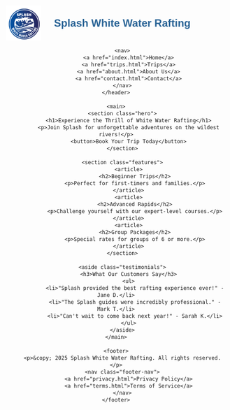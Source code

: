 <!DOCTYPE html>
<html lang="en">
<head>
    <meta charset="UTF-8">
    <meta name="viewport" content="width=device-width, initial-scale=1.0">
    <title>Splash White Water Rafting Adventures</title>
    <style>
        /* Basic styling for the logo */
        .logo {
            height: 80px;
            width: auto;
            margin-right: 20px;
        }
        .logo-link {
            display: flex;
            align-items: center;
            text-decoration: none;
            font-family: 'Arial', sans-serif;
            font-weight: bold;
            color: #2a6496;
        }
        .logo-text {
            font-size: 24px;
            margin-left: 10px;
        }
    </style>
</head>
<body>
    <header>
        <a href="index.html" class="logo-link">
            <img src="images/logo.png" 
                 alt="Splash White Water Rafting Company Logo"
                 class="logo">
            <span class="logo-text">Splash White Water Rafting</span>
        </a>
        
        <nav>
            <a href="index.html">Home</a>
            <a href="trips.html">Trips</a>
            <a href="about.html">About Us</a>
            <a href="contact.html">Contact</a>
        </nav>
    </header>
    
    <main>
        <section class="hero">
            <h1>Experience the Thrill of White Water Rafting</h1>
            <p>Join Splash for unforgettable adventures on the wildest rivers!</p>
            <button>Book Your Trip Today</button>
        </section>
        
        <section class="features">
            <article>
                <h2>Beginner Trips</h2>
                <p>Perfect for first-timers and families.</p>
            </article>
            <article>
                <h2>Advanced Rapids</h2>
                <p>Challenge yourself with our expert-level courses.</p>
            </article>
            <article>
                <h2>Group Packages</h2>
                <p>Special rates for groups of 6 or more.</p>
            </article>
        </section>
        
        <aside class="testimonials">
            <h3>What Our Customers Say</h3>
            <ul>
                <li>"Splash provided the best rafting experience ever!" - Jane D.</li>
                <li>"The Splash guides were incredibly professional." - Mark T.</li>
                <li>"Can't wait to come back next year!" - Sarah K.</li>
            </ul>
        </aside>
    </main>
    
    <footer>
        <p>&copy; 2025 Splash White Water Rafting. All rights reserved.</p>
        <nav class="footer-nav">
            <a href="privacy.html">Privacy Policy</a>
            <a href="terms.html">Terms of Service</a>
        </nav>
    </footer>
</body>
</html>
